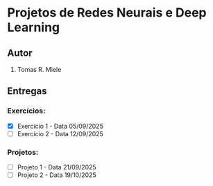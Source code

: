 # Projetos de Redes Neurais e Deep Learning

## Autor

1. Tomas R. Miele

## Entregas

### Exercícios:
- [x] Exercício 1 - Data 05/09/2025
- [ ] Exercício 2 - Data 12/09/2025

### Projetos:
- [ ] Projeto 1 - Data 21/09/2025
- [ ] Projeto 2 - Data 19/10/2025